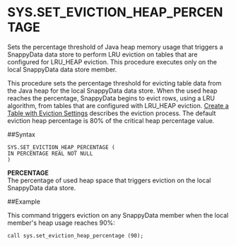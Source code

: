 # SYS.SET_EVICTION_HEAP_PERCENTAGE


Sets the percentage threshold of Java heap memory usage that triggers a SnappyData data store to perform LRU eviction on tables that are configured for LRU_HEAP eviction. This procedure executes only on the local SnappyData data store member.

This procedure sets the percentage threshold for evicting table data from the Java heap for the local SnappyData data store. When the used heap reaches the percentage, SnappyData begins to evict rows, using a LRU algorithm, from tables that are configured with LRU_HEAP eviction. [Create a Table with Eviction Settings](../../concepts/tables/evicting_table_data/create_table_with_eviction_setting.md) describes the eviction process. The default eviction heap percentage is 80% of the critical heap percentage value.

##Syntax

``` pre
SYS.SET_EVICTION_HEAP_PERCENTAGE (
IN PERCENTAGE REAL NOT NULL
)
```

**PERCENTAGE**   
The percentage of used heap space that triggers eviction on the local SnappyData data store.

##Example

This command triggers eviction on any SnappyData member when the local member's heap usage reaches 90%:

``` pre
call sys.set_eviction_heap_percentage (90);
```


